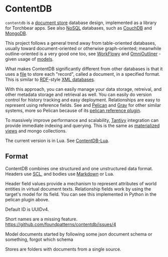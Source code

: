 # ContentDB

`contentdb` is a [document store](https://en.wikipedia.org/wiki/Document-oriented_database) database design, implemented as a library for Torchbear apps.  See also [NoSQL](https://en.wikipedia.org/wiki/NoSQL) databases, such as [CouchDB](https://en.wikipedia.org/wiki/Apache_CouchDB) and [MongoDB](https://en.wikipedia.org/wiki/MongoDB).

This project follows a general trend away from table-oriented databases, usually toward document-oriented or otherwise graph-oriented; meanwhile outline-oriented is a very good one too, see [WorkFlowy](http://workflowy.com) and [OmniOutliner](https://www.omnigroup.com/omnioutliner/) - given usage of [models](#).

What makes ContentDB significantly different from other databases is that it uses a [file](https://en.wikipedia.org/wiki/Computer_file) to store each "record", called a document, in a specified format.  This is similar to [RDF](https://en.wikipedia.org/wiki/Resource_Description_Framework)-style [XML databases](https://en.wikipedia.org/wiki/XML_database).

With this approach, you can easily manage your data storage, retreival, and other metadata storage and retrieval as well.  You can easily do version control for history tracking and easy deployment.  Relationships are easy to represent using reference fields.  See  and [Pelican](https://github.com/getpelican/pelican) and [Grav](https://getgrav.org/) for other similar systems, more so Pelican because of its [pelican reference plugin](https://github.com/mitchtbaum/pelican_reference).

To massively improve performance and scalability, [Tantivy](https://github.com/tantivy-search/tantivy) integration can provide immediate indexing and querying.  This is the same as [materialized views](https://en.wikipedia.org/wiki/Materialized_view) and mongo collections.

The current version is in Lua.  See [ContentDB-Lua](https://github.com/foundpatterns/contentdb-lua).

## Format

ContentDB combines one structured and one unstructured data format.  Headers use [SCL](https://github.com/Keats/scl), and bodies use [Markdown](https://en.wikipedia.org/wiki/Markdown) or Lua.

Header field values provide a mechanism to represent attributes of world entities in virtual document texts.  Relationship fields work by using the target's model for its field.  You can see this implemented in Python in the pelican plugin above.

Default ID is UUIDv4.

Short names are a missing feature.  https://github.com/foundpatterns/contentdb/issues/4

Model documents started by following some json document schema or something, forgot which schema

Stores are folders with documents from a single source.
